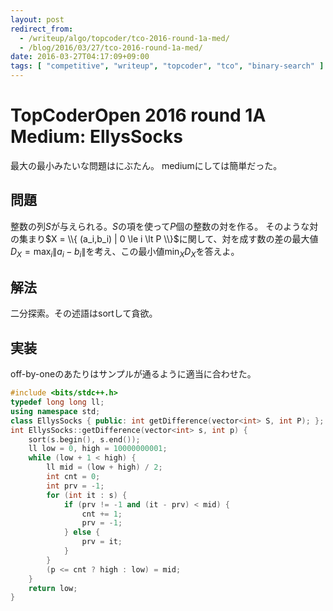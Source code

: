 ```yaml
---
layout: post
redirect_from:
  - /writeup/algo/topcoder/tco-2016-round-1a-med/
  - /blog/2016/03/27/tco-2016-round-1a-med/
date: 2016-03-27T04:17:09+09:00
tags: [ "competitive", "writeup", "topcoder", "tco", "binary-search" ]
---
```


# TopCoderOpen 2016 round 1A Medium: EllysSocks

最大の最小みたいな問題はにぶたん。
mediumにしては簡単だった。

## 問題

整数の列$S$が与えられる。$S$の項を使って$P$個の整数の対を作る。
そのような対の集まり$X = \\{ (a_i,b_i) | 0 \le i \lt P \\}$に関して、対を成す数の差の最大値$D_X = \max_i \| a_i - b_i \|$を考え、この最小値$\min_X D_X$を答えよ。

## 解法

二分探索。その述語はsortして貪欲。

## 実装

off-by-oneのあたりはサンプルが通るように適当に合わせた。

``` c++
#include <bits/stdc++.h>
typedef long long ll;
using namespace std;
class EllysSocks { public: int getDifference(vector<int> S, int P); };
int EllysSocks::getDifference(vector<int> s, int p) {
    sort(s.begin(), s.end());
    ll low = 0, high = 10000000001;
    while (low + 1 < high) {
        ll mid = (low + high) / 2;
        int cnt = 0;
        int prv = -1;
        for (int it : s) {
            if (prv != -1 and (it - prv) < mid) {
                cnt += 1;
                prv = -1;
            } else {
                prv = it;
            }
        }
        (p <= cnt ? high : low) = mid;
    }
    return low;
}
```
